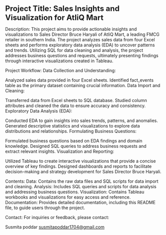 <span style="font-size: 24px; font-weight: bold;">Project Title: Sales Insights and Visualization for AtliQ Mart</span>


Description:
This project aims to provide actionable insights and visualizations to Sales Director Bruce Haryali of AtliQ Mart, a leading FMCG retailer in southern India. The project analyzes sales data from four Excel sheets and performs exploratory data analysis (EDA) to uncover patterns and trends. Utilizing SQL for data cleaning and analysis, the project addresses business questions and requests, ultimately presenting findings through interactive visualizations created in Tableau.

Project Workflow:
Data Collection and Understanding:

Analyzed sales data provided in four Excel sheets.
Identified fact_events table as the primary dataset containing crucial information.
Data Import and Cleaning:

Transferred data from Excel sheets to SQL database.
Studied column attributes and cleaned the data to ensure accuracy and consistency.
Exploratory Data Analysis (EDA):

Conducted EDA to gain insights into sales trends, patterns, and anomalies.
Generated descriptive statistics and visualizations to explore data distributions and relationships.
Formulating Business Questions:

Formulated business questions based on EDA findings and domain knowledge.
Designed SQL queries to address business requests and extract relevant insights.
Visualization and Reporting:

Utilized Tableau to create interactive visualizations that provide a concise overview of key findings.
Designed dashboards and reports to facilitate decision-making and strategy development for Sales Director Bruce Haryali.

Contents:
Data: Contains the raw data files and SQL scripts for data import and cleaning.
Analysis: Includes SQL queries and scripts for data analysis and addressing business questions.
Visualization: Contains Tableau workbooks and visualizations for easy access and reference.
Documentation: Provides detailed documentation, including this README file, to guide users through the project.

Contact:
For inquiries or feedback, please contact:

Susmita poddar
susmitapoddar1704@gmail.com 
